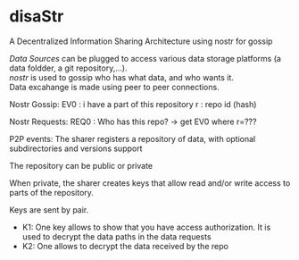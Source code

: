 # disaStr
A Decentralized Information Sharing Architecture using nostr for gossip

*Data Sources* can be plugged to access various data storage platforms (a data foldder, a git repository,...).<br>
*nostr* is used to gossip who has what data, and who wants it.<br>
Data excahange is made using peer to peer connections.<br>


Nostr Gossip:
EV0 : i have a part of this repository 
r : repo id (hash)

Nostr Requests:
REQ0 : Who has this repo? -> get EV0 where r=???




P2P events:
The sharer registers a repository of data, with optional subdirectories and versions support

The repository can be public or private

When private, the sharer creates keys that allow read and/or write access to parts of the repository.

Keys are sent by pair.
- K1: One key allows to show that you have access authorization. It is used to decrypt the data paths in the data requests
- K2: One allows to decrypt the data received by the repo
